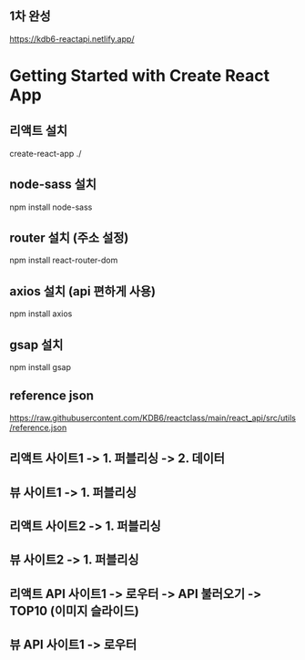 ## 1차 완성   
https://kdb6-reactapi.netlify.app/

# Getting Started with Create React App

## 리액트 설치

create-react-app ./

## node-sass 설치

npm install node-sass

## router 설치 (주소 설정)

npm install react-router-dom

## axios 설치 (api 편하게 사용)

npm install axios

## gsap 설치

npm install gsap

## reference json

https://raw.githubusercontent.com/KDB6/reactclass/main/react_api/src/utils/reference.json

## 리액트 사이트1 -> 1. 퍼블리싱 -> 2. 데이터

## 뷰 사이트1 -> 1. 퍼블리싱

## 리액트 사이트2 -> 1. 퍼블리싱

## 뷰 사이트2 -> 1. 퍼블리싱

## 리액트 API 사이트1 -> 로우터 -> API 불러오기 -> TOP10 (이미지 슬라이드)

## 뷰 API 사이트1 -> 로우터
